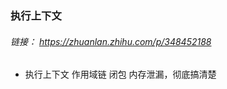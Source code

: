 ### 执行上下文 
  ###### 链接： https://zhuanlan.zhihu.com/p/348452188
  
  - 执行上下文  作用域链  闭包  内存泄漏，彻底搞清楚

  